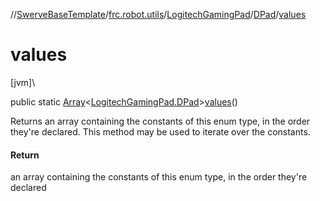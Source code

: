 //[SwerveBaseTemplate](../../../../index.md)/[frc.robot.utils](../../index.md)/[LogitechGamingPad](../index.md)/[DPad](index.md)/[values](values.md)

# values

[jvm]\

public static [Array](https://kotlinlang.org/api/latest/jvm/stdlib/kotlin/-array/index.html)&lt;[LogitechGamingPad.DPad](index.md)&gt;[values](values.md)()

Returns an array containing the constants of this enum type, in the order they're declared. This method may be used to iterate over the constants.

#### Return

an array containing the constants of this enum type, in the order they're declared
